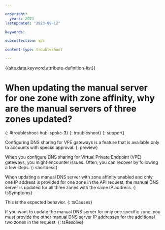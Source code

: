 ```yaml
---

copyright:
  years: 2023
lastupdated: "2023-09-12"

keywords:

subcollection: vpc

content-type: troubleshoot

---
```


{{site.data.keyword.attribute-definition-list}}

# When updating the manual server for one zone with zone affinity, why are the manual servers of three zones updated?
{: #troubleshoot-hub-spoke-3}
{: troubleshoot}
{: support}

Configuring DNS sharing for VPE gateways is a feature that is available only to accounts with special approval.
{: preview}

When you configure DNS sharing for Virtual Private Endpoint (VPE) gateways, you might encounter issues. Often, you can recover by following a few steps.
{: shortdesc}

When updating a manual DNS server with zone affinity enabled and only one IP address is provided for one zone in the API request, the manual DNS server is updated for all three zones with the same IP address.
{: tsSymptoms}

This is the expected behavior.
{: tsCauses}

If you want to update the manual DNS server for only one specific zone, you must provide the other manual DNS server IP addresses for the additional two zones in the request.
{: tsResolve}
